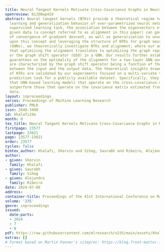 ```yaml
---
title: Neural Tangent Kernels Motivate Cross-Covariance Graphs in Neural Networks
openreview: 61JD8wp4Id
abstract: Neural tangent kernels (NTKs) provide a theoretical regime to analyze the
  learning and generalization behavior of over-parametrized neural networks. For a
  supervised learning task, the association between the eigenvectors of the NTK and
  given data (a concept referred to as alignment in this paper) can govern the rate
  of convergence of gradient descent, as well as generalization to unseen data. Building
  upon this concept and leveraging the structure of NTKs for graph neural networks
  (GNNs), we theoretically investigate NTKs and alignment, where our analysis reveals
  that optimizing the alignment translates to optimizing the graph representation
  or the graph shift operator (GSO) in a GNN. Our results further establish theoretical
  guarantees on the optimality of the alignment for a two-layer GNN and these guarantees
  are characterized by the graph shift operator being a function of the cross-covariance
  between the input and the output data. The theoretical insights drawn from the analysis
  of NTKs are validated by our experiments focused on a multi-variate time series
  prediction task for a publicly available dataset. Specifically, they demonstrate
  that GNN-based learning models that operate on the cross-covariance matrix indeed
  outperform those that operate on the covariance matrix estimated from only the input
  data.
layout: inproceedings
series: Proceedings of Machine Learning Research
publisher: PMLR
issn: 2640-3498
id: khalafi24a
month: 0
tex_title: Neural Tangent Kernels Motivate Cross-Covariance Graphs in Neural Networks
firstpage: 23577
lastpage: 23621
page: 23577-23621
order: 23577
cycles: false
bibtex_author: Khalafi, Shervin and Sihag, Saurabh and Ribeiro, Alejandro
author:
- given: Shervin
  family: Khalafi
- given: Saurabh
  family: Sihag
- given: Alejandro
  family: Ribeiro
date: 2024-07-08
address:
container-title: Proceedings of the 41st International Conference on Machine Learning
volume: '235'
genre: inproceedings
issued:
  date-parts:
  - 2024
  - 7
  - 8
pdf: https://raw.githubusercontent.com/mlresearch/v235/main/assets/khalafi24a/khalafi24a.pdf
extras: []
# Format based on Martin Fenner's citeproc: https://blog.front-matter.io/posts/citeproc-yaml-for-bibliographies/
---
```

